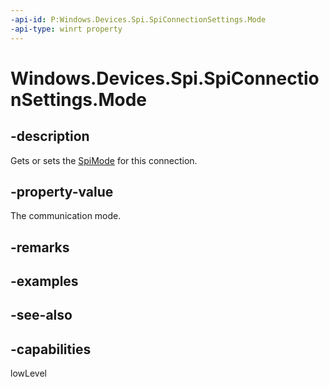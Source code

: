 ```yaml
---
-api-id: P:Windows.Devices.Spi.SpiConnectionSettings.Mode
-api-type: winrt property
---
```


<!-- Property syntax
public Windows.Devices.Spi.SpiMode Mode { get;  set; }
-->

# Windows.Devices.Spi.SpiConnectionSettings.Mode

## -description
Gets or sets the [SpiMode](spimode.md) for this connection.

## -property-value
The communication mode.

## -remarks

## -examples

## -see-also


## -capabilities
lowLevel
